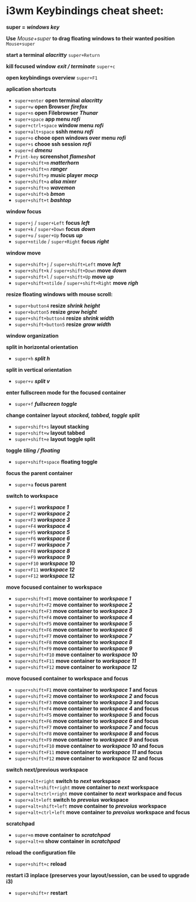 i3wm Keybindings cheat sheet:
=============================

**super =** ***windows key***

**Use** *Mouse+super* **to drag floating windows to their wanted position** `Mouse+super`

**start a terminal** ***alacritty*** `super+Return`

**kill focused window** ***exit / terminate*** `super+c`

**open keybindings overview** `super+F1`

**aplication shortcuts**

- `super+enter`      **open terminal** ***alacritty***
- `super+w`          **open Browser** ***firefox***
- `super+n`          **open Filebrowser** ***Thunar***
- `super+space`      **app menu** ***rofi***
- `super+ctrl+space` **window menu** ***rofi***
- `super+alt+space`  **sshh menu** ***rofi***
- `super+o`          **chooe open windows over menu** ***rofi***
- `super+s`          **chooe ssh session** ***rofi***
- `super+d`          ***dmenu***
- `Print-key`       **screenshot** ***flameshot***
- `super+shift+m`    ***matterhorn***
- `super+shift+n`    ***ranger***
- `super+shift+p`    **music player** ***mocp***
- `super+shift+a`    ***alsa mixer***
- `super+shift+o`    ***wavemon***
- `super+shift+b`    ***bmon***
- `super+shift+t`    ***bashtop***

**window focus**

- `super+j` / `super+Left`       **focus** ***left***
- `super+k` / `super+Down`       **focus** ***down*** 
- `super+u` / `super+Up`         **focus** ***up*** 
- `super+ntilde` / `super+Right` **focus** ***right***

**window move**

- `super+shift+j` / `super+shift+Left`       **move** ***left***
- `super+shift+k` / `super+shift+Down`       **move** ***down***
- `super+shift+l` / `super+shift+Up`         **move** ***up***
- `super+shift+ntilde` / `super+shift+Right` **move** ***righ***

**resize floating windows with mouse scroll:**

- `super+button4`        **resize** ***shrink height***
- `super+button5`        **resize** ***grow height***
- `super+shift+button4`  **resize** ***shrink width***
- `super+shift+button5`  **resize** ***grow width***

**window organization**

**split in horizontal orientation** 

- `super+h` ***split h***

**split in vertical orientation**

- `super+v` ***split v***

**enter fullscreen mode for the focused container**

- `super+f` ***fullscreen toggle***

**change container layout** ***stacked, tabbed, toggle split***

- `super+shift+s` **layout stacking**
- `super+shift+w` **layout tabbed**
- `super+shift+e` **layout toggle split**

**toggle** ***tiling / floating***

- `super+shift+space` **floating toggle**

**focus the parent container**

- `super+a` **focus parent**

**switch to workspace**

- `super+F1` ***workspace 1***
- `super+F2` ***workspace 2***
- `super+F3` ***workspace 3***
- `super+F4` ***workspace 4***
- `super+F5` ***workspace 5***
- `super+F6` ***workspace 6***
- `super+F7` ***workspace 7***
- `super+F8` ***workspace 8***
- `super+F9` ***workspace 9***
- `super+F10` ***workspace 10***
- `super+F11` ***workspace 12***
- `super+F12` ***workspace 12***

**move focused container to workspace**

- `super+shift+F1` **move container to** ***workspace 1***
- `super+shift+F2` **move container to** ***workspace 2***
- `super+shift+F3` **move container to** ***workspace 3***
- `super+shift+F4` **move container to** ***workspace 4***
- `super+shift+F5` **move container to** ***workspace 5***
- `super+shift+F6` **move container to** ***workspace 6***
- `super+shift+F7` **move container to** ***workspace 7***
- `super+shift+F8` **move container to** ***workspace 8***
- `super+shift+F9` **move container to** ***workspace 9***
- `super+shift+F10` **move container to** ***workspace 10***
- `super+shift+F11` **move container to** ***workspace 11***
- `super+shift+F12` **move container to** ***workspace 12***

**move focused container to workspace and focus**

- `super+shift+F1` **move container to** ***workspace 1*** **and focus**
- `super+shift+F2` **move container to** ***workspace 2*** **and focus**
- `super+shift+F3` **move container to** ***workspace 3*** **and focus**
- `super+shift+F4` **move container to** ***workspace 4*** **and focus**
- `super+shift+F5` **move container to** ***workspace 5*** **and focus**
- `super+shift+F6` **move container to** ***workspace 6*** **and focus**
- `super+shift+F7` **move container to** ***workspace 7*** **and focus**
- `super+shift+F8` **move container to** ***workspace 8*** **and focus**
- `super+shift+F9` **move container to** ***workspace 9*** **and focus**
- `super+shift+F10` **move container to** ***workspace 10*** **and focus**
- `super+shift+F11` **move container to** ***workspace 11*** **and focus**
- `super+shift+F12` **move container to** ***workspace 12*** **and focus**

**switch next/previous workspace**

- `super+alt+right` **switch to** ***next*** **workspace**
- `super+alt+shift+right` **move container to** ***next*** **workspace**
- `super+alt+ctrl+right` **move container to** ***next*** **workspace and focus**
- `super+alt+left` **switch to** ***prevoius*** **workspace**
- `super+alt+shift+left` **move container to** ***prevoius*** **workspace**
- `super+alt+ctrl+left` **move container to** ***prevoius*** **workspace and focus**

**scratchpad**

- `super+m` **move container to** ***scratchpad***
- `super+alt+m` **show container in** ***scratchpad***

**reload the configuration file**

- `super+shift+c` **reload**

**restart i3 inplace (preserves your layout/session, can be used to upgrade i3)**

- `super+shift+r` **restart**
